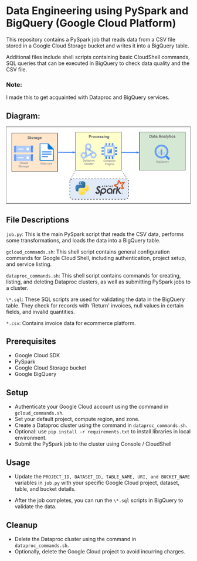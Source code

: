 # Data Engineering using PySpark and BigQuery (Google Cloud Platform)

This repository contains a PySpark job that reads data from a CSV file stored in a Google Cloud Storage bucket and writes it into a BigQuery table.

Additional files include shell scripts containing basic CloudShell commands, SQL queries that can be executed in BigQuery to check data quality and the CSV file.

### Note:

I made this to get acquainted with Dataproc and BigQuery services.

## Diagram:

![Model](docs\diagram.png)

## File Descriptions

`job.py`: This is the main PySpark script that reads the CSV data, performs some transformations, and loads the data into a BigQuery table.

`gcloud_commands.sh`: This shell script contains general configuration commands for Google Cloud Shell, including authentication, project setup, and service listing.

`dataproc_commands.sh`: This shell script contains commands for creating, listing, and deleting Dataproc clusters, as well as submitting PySpark jobs to a cluster.

`\*.sql`: These SQL scripts are used for validating the data in the BigQuery table. They check for records with 'Return' invoices, null values in certain fields, and invalid quantities.

`*.csv`: Contains invoice data for ecommerce platform.

## Prerequisites

- Google Cloud SDK
- PySpark
- Google Cloud Storage bucket
- Google BigQuery

## Setup

- Authenticate your Google Cloud account using the command in `gcloud_commands.sh`.
- Set your default project, compute region, and zone.
- Create a Dataproc cluster using the command in `dataproc_commands.sh`.
- Optional: use `pip install -r requirements.txt` to install libraries in local environment.
- Submit the PySpark job to the cluster using Console / CloudShell

## Usage

- Update the `PROJECT_ID, DATASET_ID, TABLE_NAME, URI, and BUCKET_NAME` variables in `job.py` with your specific Google Cloud project, dataset, table, and bucket details.

- After the job completes, you can run the `\*.sql` scripts in BigQuery to validate the data.

## Cleanup

- Delete the Dataproc cluster using the command in `dataproc_commands.sh`.
- Optionally, delete the Google Cloud project to avoid incurring charges.

